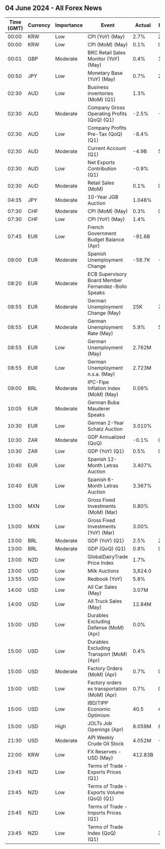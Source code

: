 ## 04 June 2024 - All Forex News

| Time (GMT) | Currency | Importance | Event | Actual | Forecast | Previous |
|------|----------|------------|-------|--------|----------|----------|
| 00:00 | KRW | Low | CPI (YoY) (May) | 2.7% | 2.8% | 2.9% |
| 00:00 | KRW | Low | CPI (MoM) (May) | 0.1% | 0.2% | 0.0% |
| 00:01 | GBP | Moderate | BRC Retail Sales Monitor (YoY) (May) | 0.4% | 1.2% | -4.4% |
| 00:50 | JPY | Low | Monetary Base (YoY) (May) | 0.7% | 2.2% | 1.8% |
| 02:30 | AUD | Low | Business inventories (MoM) (Q1) | 1.3% |  | -1.6% |
| 02:30 | AUD | Moderate | Company Gross Operating Profits (QoQ) (Q1) | -2.5% | -0.9% | 7.1% |
| 02:30 | AUD | Low | Company Profits Pre-Tax (QoQ) (Q1) | -8.4% |  | 8.3% |
| 02:30 | AUD | Moderate | Current Account (Q1) | -4.9B | 5.6B | 2.7B |
| 02:30 | AUD | Low | Net Exports Contribution (Q1) | -0.9% |  | 0.6% |
| 02:30 | AUD | Moderate | Retail Sales (MoM) | 0.1% | 0.1% | -0.4% |
| 04:35 | JPY | Moderate | 10-Year JGB Auction | 1.048% |  | 0.857% |
| 07:30 | CHF | Moderate | CPI (MoM) (May) | 0.3% | 0.3% | 0.3% |
| 07:30 | CHF | Low | CPI (YoY) (May) | 1.4% |  | 1.4% |
| 07:45 | EUR | Low | French Government Budget Balance (Apr) | -91.6B |  | -52.8B |
| 08:00 | EUR | Moderate | Spanish Unemployment Change | -58.7K | -55.4K | -60.5K |
| 08:20 | EUR | Moderate | ECB Supervisory Board Member Fernandez-Bollo Speaks |  |  |  |
| 08:55 | EUR | Moderate | German Unemployment Change (May) | 25K | 7K | 10K |
| 08:55 | EUR | Moderate | German Unemployment Rate (May) | 5.9% | 5.9% | 5.9% |
| 08:55 | EUR | Low | German Unemployment (May) | 2.762M |  | 2.732M |
| 08:55 | EUR | Low | German Unemployment n.s.a. (May) | 2.723M |  | 2.750M |
| 09:00 | BRL | Moderate | IPC-Fipe Inflation Index (MoM) (May) | 0.09% |  | 0.33% |
| 10:05 | EUR | Moderate | German Buba Mauderer Speaks |  |  |  |
| 10:30 | EUR | Low | German 2-Year Schatz Auction | 3.010% |  | 2.930% |
| 10:30 | ZAR | Moderate | GDP Annualized (QoQ) | -0.1% | 0.1% | 0.3% |
| 10:30 | ZAR | Low | GDP (YoY) (Q1) | 0.5% | 0.6% | 1.4% |
| 10:40 | EUR | Low | Spanish 12-Month Letras Auction | 3.407% |  | 3.405% |
| 10:40 | EUR | Low | Spanish 6-Month Letras Auction | 3.367% |  | 3.543% |
| 13:00 | MXN | Low | Gross Fixed Investments (MoM) (Mar) | 0.80% |  | 0.70% |
| 13:00 | MXN | Low | Gross Fixed Investments (YoY) (Mar) | 3.00% |  | 12.50% |
| 13:00 | BRL | Moderate | GDP (YoY) (Q1) | 2.5% | 2.2% | 2.1% |
| 13:00 | BRL | Moderate | GDP (QoQ) (Q1) | 0.8% | 0.8% | -0.1% |
| 13:00 | NZD | Low | GlobalDairyTrade Price Index | 1.7% |  | 3.3% |
| 13:00 | USD | Low | Milk Auctions | 3,824.0 |  | 3,861.0 |
| 13:55 | USD | Low | Redbook (YoY) | 5.8% |  | 6.3% |
| 14:00 | USD | Low | All Car Sales (May) | 3.07M |  | 3.04M |
| 14:00 | USD | Low | All Truck Sales (May) | 12.84M |  | 12.74M |
| 15:00 | USD | Low | Durables Excluding Defense (MoM) (Apr) | 0.0% |  | 0.0% |
| 15:00 | USD | Low | Durables Excluding Transport (MoM) (Apr) | 0.4% |  | 0.5% |
| 15:00 | USD | Moderate | Factory Orders (MoM) (Apr) | 0.7% | 0.7% | 0.7% |
| 15:00 | USD | Low | Factory orders ex transportation (MoM) (Apr) | 0.7% | 0.4% | 0.4% |
| 15:00 | USD | Low | IBD/TIPP Economic Optimism | 40.5 | 45.2 | 41.8 |
| 15:00 | USD | High | JOLTs Job Openings (Apr) | 8.059M | 8.370M | 8.355M |
| 21:30 | USD | Moderate | API Weekly Crude Oil Stock | 4.052M | -1.900M | -6.490M |
| 22:00 | KRW | Low | FX Reserves - USD (May) | 412.83B |  | 413.26B |
| 23:45 | NZD | Low | Terms of Trade - Exports Prices (Q1) |  |  | -4.2% |
| 23:45 | NZD | Low | Terms of Trade - Exports Volume (QoQ) (Q1) |  |  | 2.6% |
| 23:45 | NZD | Low | Terms of Trade - Imports Prices (Q1) |  |  | 3.8% |
| 23:45 | NZD | Low | Terms of Trade Index (QoQ) (Q1) |  | 3.1% | -7.8% |
